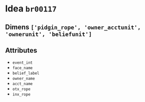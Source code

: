 # Idea `br00117`

## Dimens `['pidgin_rope', 'owner_acctunit', 'ownerunit', 'beliefunit']`

## Attributes
- `event_int`
- `face_name`
- `belief_label`
- `owner_name`
- `acct_name`
- `otx_rope`
- `inx_rope`
